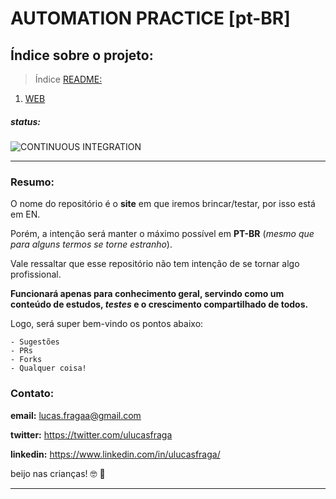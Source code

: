 # AUTOMATION PRACTICE [pt-BR]

## Índice sobre o projeto:

> Índice [README:](https://github.com/uLucasFraga/automation-practice/blob/master/README.md)

1. [WEB](https://github.com/uLucasFraga/automation-practice/blob/master/src/WEB.md)

##### status:

![CONTINUOUS INTEGRATION](https://github.com/uLucasFraga/automation-practice/workflows/CONTINUOUS%20INTEGRATION/badge.svg?branch=master)

---

### Resumo:
O nome do repositório é o **site** em que iremos brincar/testar, por isso está em EN.

Porém, a intenção será manter o máximo possível em **PT-BR** (_mesmo que para alguns termos se torne estranho_).

Vale ressaltar que esse repositório não tem intenção de se tornar algo profissional.

**Funcionará apenas para conhecimento geral, servindo como um conteúdo de estudos, _testes_ e o crescimento compartilhado de todos.**

Logo, será super bem-vindo os pontos abaixo:

```
- Sugestões
- PRs
- Forks
- Qualquer coisa!
```

### Contato:

**email:** lucas.fragaa@gmail.com

**twitter:** https://twitter.com/ulucasfraga

**linkedin:** https://www.linkedin.com/in/ulucasfraga/


beijo nas crianças! :nerd_face: :black_heart:	

---
